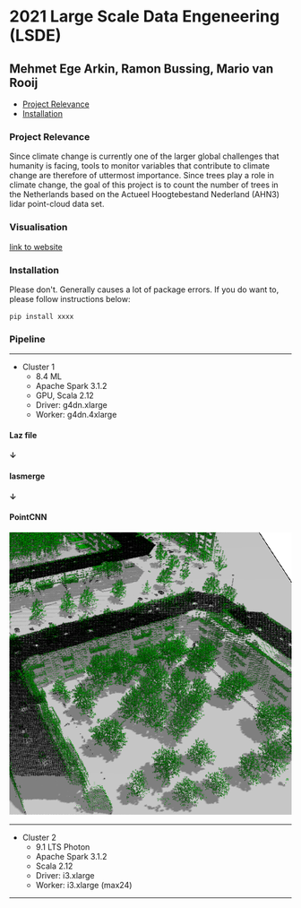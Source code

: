 # 2021 Large Scale Data Engeneering (LSDE)
## Mehmet Ege Arkin, Ramon Bussing, Mario van Rooij


- [Project Relevance](#project-relevance)
- [Installation](#installation)

### Project Relevance
Since climate change is currently one of the larger global challenges that humanity is facing, tools to monitor variables
that contribute to climate change are therefore of uttermost importance. Since trees play a role in climate change, the
goal of this project is to count the number of trees in the Netherlands based on the Actueel Hoogtebestand Nederland
(AHN3) lidar point-cloud data set.

### Visualisation
[link to website](https://ram0nb.github.io/2021_LSDE/)

### Installation
Please don't. Generally causes a lot of package errors. If you do want to, please follow instructions below:

```
pip install xxxx
```

### Pipeline


---------------
- Cluster 1
    - 8.4 ML
    - Apache Spark 3.1.2
    - GPU, Scala 2.12
    - Driver: g4dn.xlarge
    - Worker: g4dn.4xlarge
#### Laz file
#### &#8595;
#### lasmerge
#### &#8595;
#### PointCNN
![PointCNN result](/assets/images/pointCNN.png)

--------------

- Cluster 2
    - 9.1 LTS Photon
    - Apache Spark 3.1.2
    - Scala 2.12
    - Driver: i3.xlarge
    - Worker: i3.xlarge (max24)


--------------
